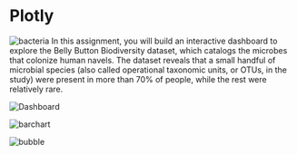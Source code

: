 # Plotly
![bacteria](https://user-images.githubusercontent.com/71558024/111071892-a4439300-84ae-11eb-804d-88677849b05b.jpg)
In this assignment, you will build an interactive dashboard to explore the Belly Button Biodiversity dataset, which catalogs the microbes that colonize human navels.
The dataset reveals that a small handful of microbial species (also called operational taxonomic units, or OTUs, in the study) were present in more than 70% of people, while the rest were relatively rare.


![Dashboard](https://user-images.githubusercontent.com/71558024/111071876-8b3ae200-84ae-11eb-9242-734ca9528887.png)

![barchart](https://user-images.githubusercontent.com/71558024/111071883-91c95980-84ae-11eb-81ef-b627ff3030db.png)

![bubble](https://user-images.githubusercontent.com/71558024/111071886-9857d100-84ae-11eb-952c-dfc68d1d7637.png)
